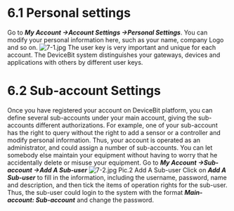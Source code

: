 # 6.1 Personal settings
Go to ***My Account ->Account Settings ->Personal Settings***. You can modify your personal information here, such as your name, company Logo and so on.
![7-1.jpg](https://upload-images.jianshu.io/upload_images/5875248-18c666bc7dc1b799.jpg?imageMogr2/auto-orient/strip%7CimageView2/2/w/1240)
The user key is very important and unique for each account. The DeviceBit system distinguishes your gateways, devices and applications with others by different user keys.

# 6.2 Sub-account Settings
Once you have registered your account on DeviceBit platform, you can define several sub-accounts under your main account, giving the sub-accounts different authorizations. For example, one of your sub-account has the right to query without the right to add a sensor or a controller and modify personal information. Thus, your account is operated as an administrator, and could assign a number of sub-accounts. You can let somebody else maintain your equipment without having to worry that he accidentally delete or misuse your equipment.
Go to ***My Account ->Sub-account ->Add A Sub-user***
![7-2.jpg](https://upload-images.jianshu.io/upload_images/5875248-b05b3bdd9e0b0978.jpg?imageMogr2/auto-orient/strip%7CimageView2/2/w/1240)
Pic.2 Add A Sub-user
Click on ***Add A Sub-user*** to fill in the information, including the username, password, name and description, and then tick the items of operation rights for the sub-user. Thus, the sub-user could login to the system with the format ***Main-account: Sub-account*** and change the password.